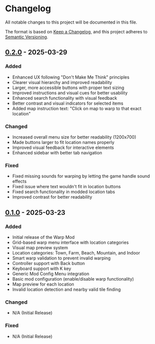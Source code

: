 # Changelog

All notable changes to this project will be documented in this file.

The format is based on [Keep a Changelog](https://keepachangelog.com/en/1.0.0/),
and this project adheres to [Semantic Versioning](https://semver.org/spec/v2.0.0.html).

## [0.2.0] - 2025-03-29

### Added
- Enhanced UX following "Don't Make Me Think" principles
- Clearer visual hierarchy and improved readability
- Larger, more accessible buttons with proper text sizing
- Improved instructions and visual cues for better usability
- Enhanced search functionality with visual feedback
- Better contrast and visual indicators for selected items
- Added map instruction text: "Click on map to warp to that exact location"

### Changed
- Increased overall menu size for better readability (1200x700)
- Made buttons larger to fit location names properly
- Improved visual feedback for interactive elements
- Enhanced sidebar with better tab navigation

### Fixed
- Fixed missing sounds for warping by letting the game handle sound effects
- Fixed issue where text wouldn't fit in location buttons
- Fixed search functionality in modded location tabs
- Improved contrast for better readability

## [0.1.0] - 2025-03-23

### Added
- Initial release of the Warp Mod
- Grid-based warp menu interface with location categories
- Visual map preview system
- Location categories: Town, Farm, Beach, Mountain, and Indoor
- Smart warp validation to prevent invalid warping
- Controller support with Back button
- Keyboard support with K key
- Generic Mod Config Menu integration
- Basic mod configuration (enable/disable warp functionality)
- Map preview for each location
- Invalid location detection and nearby valid tile finding

### Changed
- N/A (Initial Release)

### Fixed
- N/A (Initial Release)

[0.2.0]: https://github.com/yourusername/stardew-magic-atlas/releases/tag/v0.2.0
[0.1.0]: https://github.com/yourusername/stardew-magic-atlas/releases/tag/v0.1.0